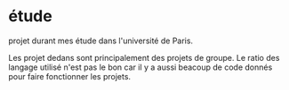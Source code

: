 # étude
projet durant mes étude dans l'université de Paris.

Les projet dedans sont principalement des projets de groupe.
Le ratio des langage utilisé n'est pas le bon car il y a aussi beacoup de code donnés pour faire fonctionner les projets. 
